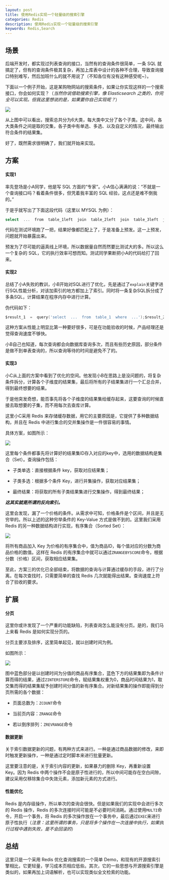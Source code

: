 ```yaml
---
layout: post
title: 使用Redis实现一个轻量级的搜索引擎
categories: Redis
description: 使用Redis实现一个轻量级的搜索引擎
keywords: Redis,Search
---
```

## 场景

后端开发时，都实现过列表查询的接口，当然有的查询条件很简单，一条 SQL 就搞定了，但有的查询条件极其复杂，再加上库表中设计的各种不合理，导致查询接口特别难写，然后加班什么的就不用说了（不知各位有没有这种感受呢~）。

下面以一个例子开始，这是某购物网站的搜索条件，如果让你实现这样的一个搜索接口，你会如何实现？（*当然你说借助搜索引擎，像 Elasticsearch 之类的，你完全可以实现。但我这里想说的是，如果要你自己实现呢？*）

![](https://imgconvert.csdnimg.cn/aHR0cHM6Ly9tbWJpei5xcGljLmNuL21tYml6X3BuZy9Mc1hzZ0h5WlN1QnFkeFlZZUxDaWFWaWJGZ3VkTVNQbEpBOWxlWGhzS1hoSnpXaWJsbnBHdWhiYmVpYnFrQzY4MEpHc0t6bDFqNWFOSzMza1I4Z3VZcmo5a2cvNjQw?x-oss-process=image/format,png)

从上图中可以看出，搜索总共分为6大类，每大类中又分了各个子类。这中间，各大类条件之间是取的交集，各子类中有单选、多选、以及自定义的情况，最终输出符合条件的结果集。

好了，既然需求很明确了，我们就开始来实现。

## 方案

#### 实现1

率先登场是小A同学，他是写 SQL 方面的“专家”。小A信心满满的说：“不就是一个查询接口吗？看着条件很多，但凭着我丰富的 SQL 经验，这点还是难不倒我的。”

于是乎就写出了下面这段代码（这里以 MYSQL 为例）：

```go
select  ...  from  table_1left  join  table_2left  join  table_3left  join  (select  ...  from  table_x  where  ...)  tmp_1...where  ...order  by  ...limit  m,n
```

代码在测试环境跑了一把，结果好像都匹配上了，于是准备上预发。这一上预发，问题就开始暴露出来。

预发为了尽可能的逼真线上环境，所以数据量自然而然要比测试大的多。所以这么一个复杂的 SQL，它的执行效率可想而知。测试同学果断把小A的代码给打了回来。

#### 实现2

总结了小A失败的教训，小B开始对SQL进行了优化，先是通过了`explain`关键字进行SQL性能分析，对该加索引的地方都加上了索引。同时将一条复杂SQL拆分成了多条SQL，计算结果在程序内存中进行计算。

伪代码如下：

```go
$result_1  =  query('select  ...  from  table_1  where  ...');$result_2  =  query('select  ...  from  table_2  where  ...');$result_3  =  query('select  ...  from  table_3  where  ...');... $result  =  array_intersect($result_1,  $result_2,  $result_3,  ...);
```

这种方案从性能上明显比第一种要好很多，可是在功能验收的时候，产品经理还是觉得查询速度不够快。

小B自己也知道，每次查询都会向数据库查询多次，而且有些历史原因，部分条件是做不到单表查询的，所以查询等待的时间是避免不了的。

#### 实现3

小C从上面的方案中看到了优化的空间。他发现小B在思路上是没问题的，将复杂条件拆分，计算各个子维度的结果集，最后将所有的子结果集进行一个汇总合并，得到最终想要的结果。

于是他突发奇想，能否事先将各个子维度的结果集给缓存起来，这要查询的时候直接去取想要的子集，而不用每次去查库计算。

这里小C采用 Redis 来存储缓存数据，用它的主要原因是，它提供了多种数据结构，并且在 Redis 中进行集合的交并集操作是一件很容易的事情。

具体方案，如图所示：

![](https://imgconvert.csdnimg.cn/aHR0cHM6Ly9tbWJpei5xcGljLmNuL21tYml6X3BuZy9Mc1hzZ0h5WlN1QnFkeFlZZUxDaWFWaWJGZ3VkTVNQbEpBOThpY1F4VjN0S2IyaFdaOWJEVGVVNVpFUFlnaGJRbWZqeHh0ZnpxdTcxanBoQWxqazdTZWRiUS82NDA?x-oss-process=image/format,png)

这里每个条件都事先将计算好的结果集ID存入对应的key中，选用的数据结构是集合（Set）。查询操作包括：

*   子类单选：直接根据条件 key，获取对应结果集；

*   子类多选：根据多个条件 Key，进行并集操作，获取对应结果集；

*   最终结果：将获取的所有子类结果集进行交集操作，得到最终结果；

***这其实就是所谓的反向索引。***

这里会发现，漏了一个价格的条件。从需求中可知，价格条件是个区间，并且是无穷举的。所以上述的这种穷举条件的 Key\-Value 方式是做不到的。这里我们采用 Redis 的另一种数据结构进行实现，有序集合（Sorted Set）：

![](https://imgconvert.csdnimg.cn/aHR0cHM6Ly9tbWJpei5xcGljLmNuL21tYml6X3BuZy9Mc1hzZ0h5WlN1QnFkeFlZZUxDaWFWaWJGZ3VkTVNQbEpBdE82SUw3UVpLcGpFQ0QzaWFmNk15aE1nWHFiM1hpYTlOeW56dGhpYTJtaWJpYUhRWTdweDVOQ3hYR1EvNjQw?x-oss-process=image/format,png)

将所有商品加入 Key 为价格的有序集合中，值为商品ID，每个值对应的分数为商品价格的数值。这样在 Redis 的有序集合中就可以通过`ZRANGEBYSCORE`命令，根据分数（价格）区间，获取相应结果集。

至此，方案三的优化已全部结束，将数据的查询与计算通过缓存的手段，进行了分离。在每次查找时，只需要简单的查找 Redis 几次就能得出结果。查询速度上符合了验收的要求。

## 扩展

#### 分页

这里你或许发现了一个严重的功能缺陷，列表查询怎么能没有分页。是的，我们马上来看 Redis 是如何实现分页的。

分页主要涉及排序，这里简单起见，就以创建时间为例。

如图所示：

![](https://imgconvert.csdnimg.cn/aHR0cHM6Ly9tbWJpei5xcGljLmNuL21tYml6X3BuZy9Mc1hzZ0h5WlN1QnFkeFlZZUxDaWFWaWJGZ3VkTVNQbEpBaWJFcWliM2I5Nmljc2xRNWFmc3JRSW9qTzliVmpDazJxaWMxMkwxcEJpYnBHekRNUWJ1Ujc0cUw0emcvNjQw?x-oss-process=image/format,png)

图中蓝色部分是以创建时间为分值的商品有序集合，蓝色下方的结果集即为条件计算而得的结果，通过`ZINTERSTORE`命令，赋结果集权重为0，商品时间结果为1，取交集而得的结果集赋予创建时间分值的新有序集合。对新结果集的操作即能得到分页所需的各个数据：

*   页面总数为：`ZCOUNT`命令

*   当前页内容：`ZRANGE`命令

*   若以倒序排列：`ZREVRANGE`命令

#### 数据更新

关于索引数据更新的问题，有两种方式来进行。一种是通过商品数据的修改，来即时触发更新操作，一种是通过定时脚本来进行批量更新。

这里要注意的是，关于索引内容的更新，如果暴力的删除 Key，再重新设置 Key。因为 Redis 中两个操作不会是原子性进行的，所以中间可能存在空白间隙，建议采用仅移除集合中失效元素，添加新元素的方式进行。

#### 性能优化

Redis 是内存级操作，所以单次的查询会很快。但是如果我们的实现中会进行多次的 Redis 操作，Redis 的多次连接时间可能是不必要时间消耗。通过使用`MULTI`命令，开启一个事务，将 Redis 的多次操作放在一个事务中，最后通过`EXEC`来进行原子性执行（*注意：这里所谓的事务，只是将多个操作在一次连接中执行，如果执行过程中遇到失败，是不会回滚的*）

## 总结

这里只是一个采用 Redis 优化查询搜索的一个简单 Demo，和现有的开源搜索引擎相比，它更轻量，学习成本页相应低些。其次，它的一些思想与开源搜索引擎是类似的，如果再加上词语解析，也可以实现类似全文检索的功能。
